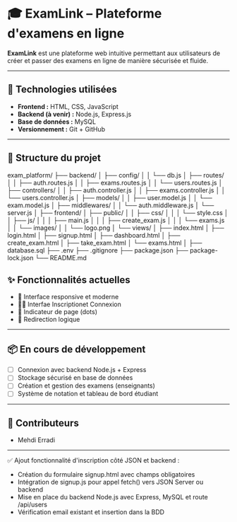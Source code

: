# 🎓 ExamLink – Plateforme d'examens en ligne

**ExamLink** est une plateforme web intuitive permettant aux utilisateurs de créer et passer des examens en ligne de manière sécurisée et fluide.

---

## 🔧 Technologies utilisées

- **Frontend :** HTML, CSS, JavaScript
- **Backend (à venir) :** Node.js, Express.js
- **Base de données :** MySQL
- **Versionnement :** Git + GitHub

---

## 📁 Structure du projet 

exam_platform/
├── backend/
│   ├── config/
│   │   └── db.js
│   ├── routes/
│   │   ├── auth.routes.js
│   │   ├── exams.routes.js
│   │   └── users.routes.js
│   ├── controllers/
│   │   ├── auth.controller.js
│   │   ├── exams.controller.js
│   │   └── users.controller.js
│   ├── models/
│   │   ├── user.model.js
│   │   └── exam.model.js
│   ├── middlewares/
│   │   └── auth.middleware.js
│   └── server.js
│
├── frontend/
│   ├── public/
│   │   ├── css/
│   │   │   └── style.css
│   │   ├── js/
│   │   │   ├── main.js
│   │   │   ├── create_exam.js
│   │   │   └── exams.js
│   │   └── images/
│   │       └── logo.png
│   └── views/
│       ├── index.html
│       ├── login.html
│       ├── signup.html
│       ├── dashboard.html
│       ├── create_exam.html
│       ├── take_exam.html
│       └── exams.html
│
├── database.sql
├── .env
├── .gitignore
├── package.json
├── package-lock.json
└── README.md

## ✨ Fonctionnalités actuelles

- 🎨 Interface responsive et moderne
- 🧑‍🏫 Interfae Inscriptionet Connexion
- 📌 Indicateur de page (dots)
- 🚀 Redirection logique 

---

## 📦 En cours de développement

- [ ] Connexion avec backend Node.js + Express
- [ ] Stockage sécurisé en base de données
- [ ] Création et gestion des examens (enseignants)
- [ ] Système de notation et tableau de bord étudiant

---

## 🤝 Contributeurs

- Mehdi Erradi

---
✅ Ajout fonctionnalité d'inscription côté JSON et backend :
- Création du formulaire signup.html avec champs obligatoires
- Intégration de signup.js pour appel fetch() vers JSON Server ou backend
- Mise en place du backend Node.js avec Express, MySQL et route /api/users
- Vérification email existant et insertion dans la BDD

